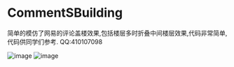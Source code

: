 # CommentSBuilding
简单的模仿了网易的评论盖楼效果,包括楼层多时折叠中间楼层效果,代码非常简单,代码供同学们参考.
QQ:410107098

![image](http://github.com/gaohongpeng/CommentSBuilding/GHPCommentBuilding/GHP/IMG_1046.PNG)
![image](http://github.com/gaohongpeng/CommentSBuilding/CommentSBuilding/GHP/gailou.gif)
